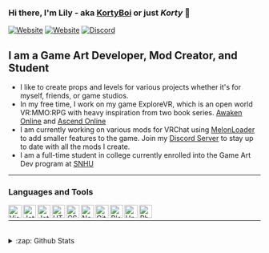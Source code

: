 ### Hi there, I'm Lily - aka [KortyBoi][website] or just *Korty* 👋

[![Website](https://img.shields.io/website?label=KortyBoi.com&style=for-the-badge&url=https%3A%2F%2FKortyBoi.com)](https://KortyBoi.com) [![Website](https://img.shields.io/website?label=bslegacy.com&style=for-the-badge&url=https%3A%2F%2Fbslegacy.com)](https://bslegacy.com) [![Discord](https://img.shields.io/static/v1?label=KortyBoi&message=%230001&style=for-the-badge&logo=appveyor&color=7289DA&logo=Discord)](https://discord.com/users/167335587488071682)

## I am a Game Art Developer, Mod Creator, and Student
- I like to create props and levels for various projects whether it's for myself, friends, or game studios.
- In my free time, I work on my game ExploreVR, which is an open world VR:MMO:RPG with heavy inspiration from two book series.  [Awaken Online](https://www.audible.com/series/Awaken-Online-Audiobooks/B06XWGV4RJ?ref=a_library_t_c5_libItem_series_1&pf_rd_p=592f90bd-7f7b-4bfc-afa2-b002e52e7228&pf_rd_r=A53TTW0SVREH40N6GQMS) and [Ascend Online](https://www.audible.com/series/Ascend-Online-Audiobooks/B073R57497?ref=a_library_t_c5_libItem_series_1&pf_rd_p=592f90bd-7f7b-4bfc-afa2-b002e52e7228&pf_rd_r=A53TTW0SVREH40N6GQMS)
- I am currently working on various mods for VRChat using [MelonLoader](https://melonwiki.xyz/) to add smaller features to the game. Join my [Discord Server](https://discord.gg/qkycuAMUGS) to stay up to date with all the mods I create.
- I am a full-time student in college currently enrolled into the Game Art Dev program at [SNHU](https://snhu.edu/)
---

### Languages and Tools

<img align="left" alt="Visual Studio 2019" width="26px" src="https://kortyboi.com/img/icons/github/vs2019.png" />
<img align="left" alt="JetBrains Rider" width="26px" src="https://kortyboi.com/img/icons/github/rider.png" />
<img align="left" alt="JetBrains IntelliJ IDEA" width="26px" src="https://kortyboi.com/img/icons/github/IntelliJ.png" />
<img align="left" alt="HTML5" width="26px" src="https://kortyboi.com/img/icons/github/html.png" />
<img align="left" alt="CSS3" width="26px" src="https://kortyboi.com/img/icons/github/css.png" />
<img align="left" alt="Node.js" width="26px" src="https://kortyboi.com/img/icons/github/nodejs.png" />
<img align="left" alt="GitHub" width="26px" src="https://kortyboi.com/img/icons/github/github.png" />
<img align="left" alt="Blender3D" width="26px" src="https://kortyboi.com/img/icons/github/Blender.ico" />
<img align="left" alt="Unity3D" width="26px" src="https://kortyboi.com/img/icons/github/unity.png" />
<img align="left" alt="Photoshop CC" width="26px" src="https://kortyboi.com/img/icons/github/photoshop.png" />

<br />

---

<br />

<details>
  <summary>:zap: Github Stats</summary>
  
  <br />

  ![KortyBoi's GitHub Stats](https://github-readme-stats.vercel.app/api?username=KortyBoi&count_private=true&show_icons=true&theme=material-palenight)
  
  ![Top Langs](https://github-readme-stats.vercel.app/api/top-langs/?username=KortyBoi&langs_count=8&theme=material-palenight)

</details>

[website]: https://KortyBoi.com
